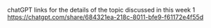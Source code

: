 chatGPT links for the details of the topic discussed in this week 1
https://chatgpt.com/share/684321ea-218c-8011-bfe9-f61172e4f55d